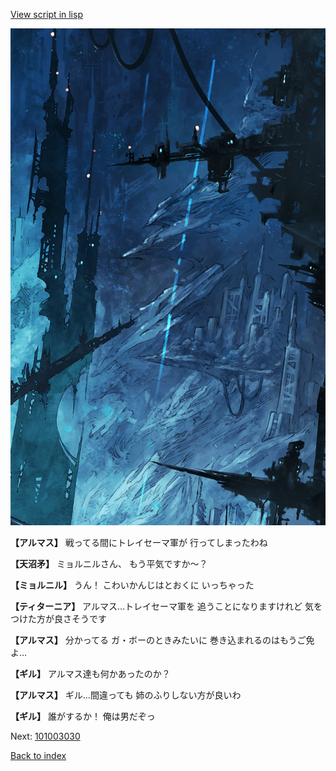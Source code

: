 [View script in lisp](../scripts/101003023.txt)

![underground_world_1.png](../images/backgrounds/underground_world_1.png)

**【アルマス】**
戦ってる間にトレイセーマ軍が
行ってしまったわね

**【天沼矛】**
ミョルニルさん、
もう平気ですか～？

**【ミョルニル】**
うん！
こわいかんじはとおくに
いっちゃった

**【ティターニア】**
アルマス…トレイセーマ軍を
追うことになりますけれど
気をつけた方が良さそうです

**【アルマス】**
分かってる
ガ・ボーのときみたいに
巻き込まれるのはもうご免よ…

**【ギル】**
アルマス達も何かあったのか？

**【アルマス】**
ギル…間違っても
姉のふりしない方が良いわ

**【ギル】**
誰がするか！
俺は男だぞっ

Next: [101003030](101003030.md)

[Back to index](index.md)
